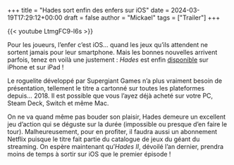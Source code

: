 +++
title = "Hades sort enfin des enfers sur iOS"
date = 2024-03-19T17:29:12+00:00
draft = false
author = "Mickael"
tags = ["Trailer"]
+++

{{< youtube LtmgFC9-l6s >}} 

Pour les joueurs, l’enfer c’est iOS… quand les jeux qu’ils attendent ne sortent jamais pour leur smartphone. Mais les bonnes nouvelles arrivent parfois, tenez en voilà une justement : *Hades* est enfin [disponible](https://apps.apple.com/fr/app/hades-netflix/id6450063142) sur iPhone et sur iPad ! 

Le roguelite développé par Supergiant Games n’a plus vraiment besoin de présentation, tellement le titre a cartonné sur toutes les plateformes depuis… 2018. Il est possible que vous l’ayez déjà acheté sur votre PC, Steam Deck, Switch et même Mac.

On ne va quand même pas bouder son plaisir, Hades demeure un excellent jeu d’action qui se déguste sur la durée (impossible ou presque d’en faire le tour). Malheureusement, pour en profiter, il faudra aussi un abonnement Netflix puisque le titre fait partie du catalogue de jeux du géant du streaming. On espère maintenant qu’*Hades II*, dévoilé l’an dernier, prendra moins de temps à sortir sur iOS que le premier épisode !